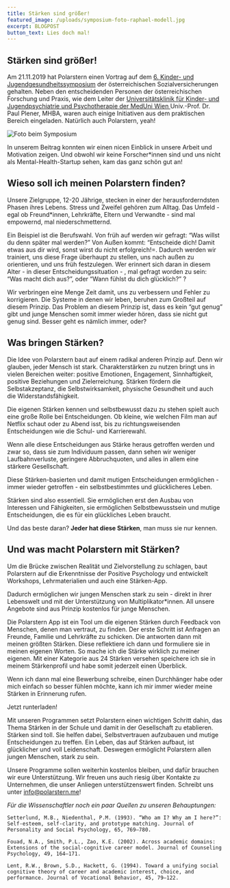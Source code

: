 ```yaml
---
title: Stärken sind größer!
featured_image: /uploads/symposium-foto-raphael-modell.jpg
excerpt: BLOGPOST
button_text: Lies doch mal!
---
```

## Stärken sind größer!

Am 21.11.2019 hat Polarstern einen Vortrag auf dem [6. Kinder- und Jugendgesundheitssymposium](http://www.hauptverband.at/cdscontent/?contentid=10007.801395&viewmode=content) der österreichischen Sozialversicherungen gehalten. Neben den entscheidenden Personen der österreichischen Forschung und Praxis, wie dem Leiter der [Universitätsklinik für Kinder- und Jugendpsychiatrie und Psychotherapie der MedUni Wien ](https://kjp.meduniwien.ac.at)Univ.-Prof. Dr. Paul Plener, MHBA, waren auch einige Initiativen aus dem praktischen Bereich eingeladen. Natürlich auch Polarstern, yeah!

![Foto beim Symposium](/uploads/symposium-foto-raphael-modell.jpg "Foto beim Symposium")

In unserem Beitrag konnten wir einen nicen Einblick in unsere Arbeit und Motivation zeigen. Und obwohl wir keine Forscher*innen sind und uns nicht als Mental-Health-Startup sehen, kam das ganz schön gut an!

## Wieso soll ich meinen Polarstern finden?

Unsere Zielgruppe, 12-20 Jährige, stecken in einer der herausforderndsten Phasen ihres Lebens. Stress und Zweifel gehören zum Alltag. Das Umfeld - egal ob Freund*innen, Lehrkräfte, Eltern und Verwandte - sind mal empowernd, mal niederschmetternd. 

Ein Beispiel ist die Berufswahl. Von früh auf werden wir gefragt: “Was willst du denn später mal werden?” Von Außen kommt: “Entscheide dich! Damit etwas aus dir wird, sonst wirst du nicht erfolgreich!=. Dadurch werden wir trainiert, uns diese Frage überhaupt zu stellen, uns nach außen zu orientieren, und uns früh festzulegen. Wer erinnert sich daran in diesem Alter - in dieser Entscheidungssituation - , mal gefragt worden zu sein: “Was macht dich aus?”, oder “Wann fühlst du dich glücklich?” ? 

Wir verbringen eine Menge Zeit damit, uns zu verbessern und Fehler zu korrigieren. Die Systeme in denen wir leben, beruhen zum Großteil auf diesem Prinzip. Das Problem an diesem Prinzip ist, dass es kein “gut genug” gibt und junge Menschen somit immer wieder hören, dass sie nicht gut genug sind. Besser geht es nämlich immer, oder?

## Was bringen Stärken?

Die Idee von Polarstern baut auf einem radikal anderen Prinzip auf. Denn wir glauben, jeder Mensch ist stark. Charakterstärken zu nutzen bringt uns in vielen Bereichen weiter: positive Emotionen, Engagement, Sinnhaftigkeit, positive Beziehungen und Zielerreichung. Stärken fördern die Selbstakzeptanz, die Selbstwirksamkeit, physische Gesundheit und auch die Widerstandsfähigkeit. 

Die eigenen Stärken kennen und selbstbewusst dazu zu stehen spielt auch eine große Rolle bei Entscheidungen. Ob kleine, wie welchen Film man auf Netflix schaut oder zu Abend isst, bis zu richtungsweisenden Entscheidungen wie die Schul- und Karrierewahl.

Wenn alle diese Entscheidungen aus Stärke heraus getroffen werden und zwar so, dass sie zum Individuum passen, dann sehen wir weniger Laufbahnverluste, geringere Abbruchquoten, und alles in allem eine stärkere Gesellschaft.

Diese Stärken-basierten und damit mutigen Entscheidungen ermöglichen - immer wieder getroffen - ein selbstbestimmtes und glücklicheres Leben. 

Stärken sind also essentiell. Sie ermöglichen erst den Ausbau von Interessen und Fähigkeiten, sie ermöglichen Selbstbewusstsein und mutige Entscheidungen, die es für ein glückliches Leben braucht.

Und das beste daran? **Jeder hat diese Stärken**, man muss sie nur kennen.

## Und was macht Polarstern mit Stärken?

Um die Brücke zwischen Realität und Zielvorstellung zu schlagen, baut Polarstern auf die Erkenntnisse der Positive Psychology und entwickelt Workshops, Lehrmaterialien und auch eine Stärken-App. 

Dadurch ermöglichen wir jungen Menschen stark zu sein - direkt in ihrer Lebenswelt und mit der Unterstützung von Multiplikator*innen. All unsere Angebote sind aus Prinzip kostenlos für junge Menschen.

Die Polarstern App ist ein Tool um die eigenen Stärken durch Feedback von Menschen, denen man vertraut, zu finden. Der erste Schritt ist Anfragen an Freunde, Familie und Lehrkräfte zu schicken. Die antworten dann mit meinen größten Stärken. Diese reflektiere ich dann und formuliere sie in meinen eigenen Worten. So mache ich die Stärke wirklich zu meiner eigenen. Mit einer Kategorie aus 24 Stärken versehen speichere ich sie in meinem Stärkenprofil und habe somit jederzeit einen Überblick. 

Wenn ich dann mal eine Bewerbung schreibe, einen Durchhänger habe oder mich einfach so besser fühlen möchte, kann ich mir immer wieder meine Stärken in Erinnerung rufen. 

Jetzt runterladen!

Mit unseren Programmen setzt Polarstern einen wichtigen Schritt dahin, das Thema Stärken in der Schule und damit in der Gesellschaft zu etablieren. Stärken sind toll. Sie helfen dabei, Selbstvertrauen aufzubauen und mutige Entscheidungen zu treffen. Ein Leben, das auf Stärken aufbaut, ist glücklicher und voll Leidenschaft. Deswegen ermöglicht Polarstern allen jungen Menschen, stark zu sein. 

Unsere Programme sollen weiterhin kostenlos bleiben, und dafür brauchen wir eure Unterstützung. Wir freuen uns auch riesig über Kontakte zu Unternehmen, die unser Anliegen unterstützenswert finden. Schreibt uns unter info@polarstern.me!

_Für die Wissenschaftler noch ein paar Quellen zu unseren Behauptungen:_

```
Setterlund, M.B., Niedenthal, P.M. (1993). “Who am I? Why am I here?”: Self-esteem, self-clarity, and prototype matching. Journal of Personality and Social Psychology, 65, 769–780.
```

```
Fouad, N.A., Smith, P.L., Zao, K.E. (2002). Across academic domains: Extensions of the social-cognitive career model. Journal of Counseling Psychology, 49, 164–171. 
```

```
Lent, R.W., Brown, S.D., Hackett, G. (1994). Toward a unifying social cognitive theory of career and academic interest, choice, and performance. Journal of Vocational Behavior, 45, 79–122. 
```
